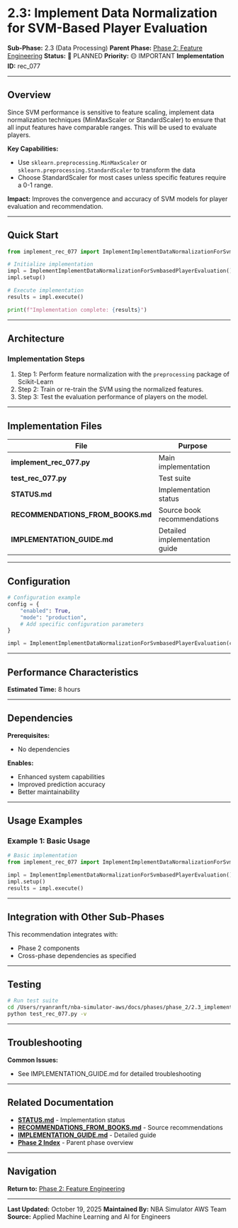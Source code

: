 # 2.3: Implement Data Normalization for SVM-Based Player Evaluation

**Sub-Phase:** 2.3 (Data Processing)
**Parent Phase:** [Phase 2: Feature Engineering](../PHASE_2_INDEX.md)
**Status:** 🔵 PLANNED
**Priority:** 🟡 IMPORTANT
**Implementation ID:** rec_077

---

## Overview

Since SVM performance is sensitive to feature scaling, implement data normalization techniques (MinMaxScaler or StandardScaler) to ensure that all input features have comparable ranges. This will be used to evaluate players.

**Key Capabilities:**
- Use `sklearn.preprocessing.MinMaxScaler` or `sklearn.preprocessing.StandardScaler` to transform the data
- Choose StandardScaler for most cases unless specific features require a 0-1 range.

**Impact:**
Improves the convergence and accuracy of SVM models for player evaluation and recommendation.

---

## Quick Start

```python
from implement_rec_077 import ImplementImplementDataNormalizationForSvmbasedPlayerEvaluation

# Initialize implementation
impl = ImplementImplementDataNormalizationForSvmbasedPlayerEvaluation()
impl.setup()

# Execute implementation
results = impl.execute()

print(f"Implementation complete: {results}")
```

---

## Architecture

### Implementation Steps

1. Step 1: Perform feature normalization with the `preprocessing` package of Scikit-Learn
2. Step 2: Train or re-train the SVM using the normalized features.
3. Step 3: Test the evaluation performance of players on the model.

---

## Implementation Files

| File | Purpose |
|------|---------|
| **implement_rec_077.py** | Main implementation |
| **test_rec_077.py** | Test suite |
| **STATUS.md** | Implementation status |
| **RECOMMENDATIONS_FROM_BOOKS.md** | Source book recommendations |
| **IMPLEMENTATION_GUIDE.md** | Detailed implementation guide |

---

## Configuration

```python
# Configuration example
config = {
    "enabled": True,
    "mode": "production",
    # Add specific configuration parameters
}

impl = ImplementImplementDataNormalizationForSvmbasedPlayerEvaluation(config=config)
```

---

## Performance Characteristics

**Estimated Time:** 8 hours

---

## Dependencies

**Prerequisites:**
- No dependencies

**Enables:**
- Enhanced system capabilities
- Improved prediction accuracy
- Better maintainability

---

## Usage Examples

### Example 1: Basic Usage

```python
# Basic implementation
from implement_rec_077 import ImplementImplementDataNormalizationForSvmbasedPlayerEvaluation

impl = ImplementImplementDataNormalizationForSvmbasedPlayerEvaluation()
impl.setup()
results = impl.execute()
```

---

## Integration with Other Sub-Phases

This recommendation integrates with:
- Phase 2 components
- Cross-phase dependencies as specified

---

## Testing

```bash
# Run test suite
cd /Users/ryanranft/nba-simulator-aws/docs/phases/phase_2/2.3_implement_data_normalization_for_svm-based_player_evaluation
python test_rec_077.py -v
```

---

## Troubleshooting

**Common Issues:**
- See IMPLEMENTATION_GUIDE.md for detailed troubleshooting

---

## Related Documentation

- **[STATUS.md](STATUS.md)** - Implementation status
- **[RECOMMENDATIONS_FROM_BOOKS.md](RECOMMENDATIONS_FROM_BOOKS.md)** - Source recommendations
- **[IMPLEMENTATION_GUIDE.md](IMPLEMENTATION_GUIDE.md)** - Detailed guide
- **[Phase 2 Index](../PHASE_2_INDEX.md)** - Parent phase overview

---

## Navigation

**Return to:** [Phase 2: Feature Engineering](../PHASE_2_INDEX.md)

---

**Last Updated:** October 19, 2025
**Maintained By:** NBA Simulator AWS Team
**Source:** Applied Machine Learning and AI for Engineers

